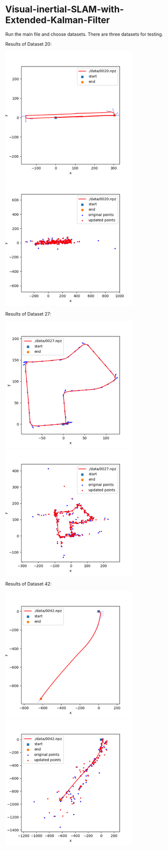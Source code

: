 # Visual-inertial-SLAM-with-Extended-Kalman-Filter

Run the main file and choose datasets. There are three datasets for testing.

Results of Dataset 20:
<p float="left">
  <img src="results/20a.png" width="400" />
  <img src="results/20b.png" width="400" /> 
</p>

Results of Dataset 27:
<p float="left">
  <img src="results/27a.png" width="400" />
  <img src="results/27b.png" width="400" /> 
</p>

Results of Dataset 42:
<p float="left">
  <img src="results/42a.png" width="400" />
  <img src="results/42b.png" width="400" /> 
</p>
